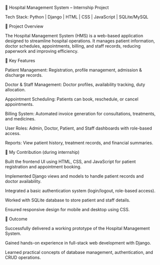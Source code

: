 🏥 Hospital Management System – Internship Project

Tech Stack: Python | Django | HTML | CSS | JavaScript | SQLite/MySQL

🔹 Project Overview

The Hospital Management System (HMS) is a web-based application designed to streamline hospital operations. It manages patient information, doctor schedules, appointments, billing, and staff records, reducing paperwork and improving efficiency.

🔹 Key Features

Patient Management: Registration, profile management, admission & discharge records.

Doctor & Staff Management: Doctor profiles, availability tracking, duty allocation.

Appointment Scheduling: Patients can book, reschedule, or cancel appointments.

Billing System: Automated invoice generation for consultations, treatments, and medicines.

User Roles: Admin, Doctor, Patient, and Staff dashboards with role-based access.

Reports: View patient history, treatment records, and financial summaries.

🔹 My Contribution (during internship)

Built the frontend UI using HTML, CSS, and JavaScript for patient registration and appointment booking.

Implemented Django views and models to handle patient records and doctor availability.

Integrated a basic authentication system (login/logout, role-based access).

Worked with SQLite database to store patient and staff details.

Ensured responsive design for mobile and desktop using CSS.

🔹 Outcome

Successfully delivered a working prototype of the Hospital Management System.

Gained hands-on experience in full-stack web development with Django.

Learned practical concepts of database management, authentication, and CRUD operations.
